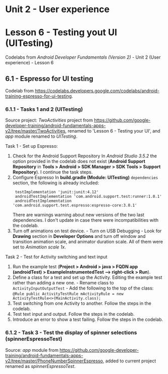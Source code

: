 # Unit 2 - User experience

# Lesson 6 - Testing yout UI (UITesting)

Codelabs from *Android Developer Fundamentals (Version 2)* - Unit 2 (User experience) - Lesson 6

## 6.1 - Espresso for UI testing

Codelab from https://codelabs.developers.google.com/codelabs/android-training-espresso-for-ui-testing.

### 6.1.1 - Tasks 1 and 2 (UITesting)

Source project: *TwoActivities* project from https://github.com/google-developer-training/android-fundamentals-apps-v2/tree/master/TwoActivities, renamed to 'Lesson 6 - Testing your UI', and *app* module renamed to *UITesting*.

Task 1 - Set up Espresso:
  1. Check for the Android Support Repository
    In *Android Studio 3.5.2* the option provided in the codelab does not exist (**Android Support Repository** in **Tools > Android > SDK Manager > SDK Tools > Support Repository**).
    I continue the task steps.
  2. Configure Espresso
    In **build.gradle (Module: UITesting)** `dependencies` section, the following is already included:
      ```
       testImplementation 'junit:junit:4.12'
       androidTestImplementation 'com.android.support.test:runner:1.0.1'
       androidTestImplementation 'com.android.support.test.espresso:espresso-core:3.0.1'
       ```
     There are warnings warning about new versions of the two last dependencies. I don't update in case there were incompatibilities with the codelab.
   3. Turn off animations on test device.
     - Turn on USB Debugging
     - Look for **Drawing** section in **Developer Options** and turn off window and transition animation scale, and animator duration scale.
       All of them were set to *Animation scale 1x*.
       
Task 2 - Test for Activity switching and text input
  1. Run the example test (**Project > Android > java > FQDN app (androidTest) > ExampleInstrumentedTest --> right-click > Run**).
  2. Define a class for a test and set up the Activity. Editing the example test rather than adding a new one.
    - Rename class to `ActivityInputOutputTest`
    - Add the following to the top of the class:
      `@Rule
       public ActivityTestRule mActivityRule = new ActivityTestRule<>(MainActivity.class);`
   3. Test switching from one Activity to another. Follow the steps in the codelab.
   4. Test text input and output. Follow the steps in the codelab.
   5. Introduce an error to show a test failing. Follow the steps in the codelab.
   
### 6.1.2 - Task 3 - Test the display of spinner selections (spinnerEspressoTest)

Source: *app* module from https://github.com/google-developer-training/android-fundamentals-apps-v2/tree/master/PhoneNumberSpinnerEspresso, added to current project renamed as *spinnerEspressoTest*.
   
             